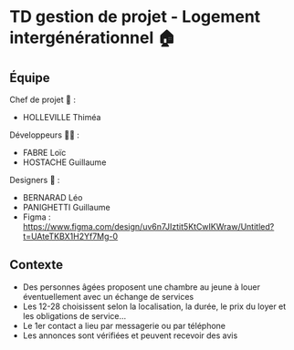 # TD gestion de projet - Logement intergénérationnel 🏠

## Équipe

Chef de projet 👤 :
- HOLLEVILLE Thiméa

Développeurs 👩‍💻 :
- FABRE Loïc
- HOSTACHE Guillaume

Designers 🎨 :
- BERNARAD Léo
- PANIGHETTI Guillaume
- Figma : https://www.figma.com/design/uv6n7JIztit5KtCwIKWraw/Untitled?t=UAteTKBX1H2Yf7Mg-0

## Contexte
- Des personnes âgées proposent une chambre au jeune à louer éventuellement avec un échange de services
- Les 12-28 choisissent selon la localisation, la durée, le prix du loyer et les obligations de service…
- Le 1er contact a lieu par messagerie ou par téléphone
- Les annonces sont vérifiées et peuvent recevoir des avis

